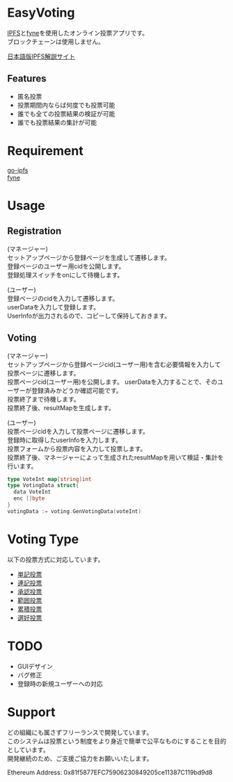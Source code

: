 # EasyVoting
[IPFS](https://ipfs.io/)と[fyne](https://fyne.io/)を使用したオンライン投票アプリです。  
ブロックチェーンは使用しません。

[日本語版IPFS解説サイト](https://ipfs-book.decentralized-web.jp/)
## Features
* 匿名投票
* 投票期間内ならば何度でも投票可能
* 誰でも全ての投票結果の検証が可能
* 誰でも投票結果の集計が可能


# Requirement
[go-ipfs](https://github.com/ipfs/go-ipfs)  
[fyne](https://github.com/fyne-io/fyne)

# Usage
<!--
<img alt="system_process" src="https://github.com/m-vlanbdg2ln52gla/EasyVoting/blob/main/images/system_process.png"><br>
-->
## Registration
<!--
<img alt="registration" src="https://github.com/m-vlanbdg2ln52gla/EasyVoting/blob/main/images/registration.png"><br>
-->
(マネージャー)  
セットアップページから登録ページを生成して遷移します。  
登録ページのユーザー用cidを公開します。  
登録処理スイッチをonにして待機します。  

(ユーザー)  
登録ページのcidを入力して遷移します。  
userDataを入力して登録します。  
UserInfoが出力されるので、コピーして保持しておきます。  

## Voting
<!--
<img alt="voting" src="https://github.com/m-vlanbdg2ln52gla/EasyVoting/blob/main/images/voting.png"><br>
-->
(マネージャー)  
セットアップページから登録ページcid(ユーザー用)を含む必要情報を入力して投票ページに遷移します。  
投票ページcid(ユーザー用)を公開します。
userDataを入力することで、そのユーザーが登録済みかどうか確認可能です。  
投票終了まで待機します。  
投票終了後、resultMapを生成します。  

(ユーザー)  
投票ページcidを入力して投票ページに遷移します。  
登録時に取得したuserInfoを入力します。  
投票フォームから投票内容を入力して投票します。   
投票終了後、マネージャーによって生成されたresultMapを用いて検証・集計を行います。  


```Go
type VoteInt map[string]int
type VotingData struct{
  data VoteInt
  enc []byte
}
votingData := voting.GenVotingData(voteInt)
```

# Voting Type
以下の投票方式に対応しています。  
* [単記投票](https://ja.m.wikipedia.org/wiki/%E5%8D%98%E8%A8%98%E7%A7%BB%E8%AD%B2%E5%BC%8F%E6%8A%95%E7%A5%A8)  
* [連記投票](https://ja.m.wikipedia.org/wiki/%E9%80%A3%E8%A8%98%E6%8A%95%E7%A5%A8)  
* [承認投票](https://ja.m.wikipedia.org/wiki/%E8%AA%8D%E5%AE%9A%E6%8A%95%E7%A5%A8)  
* [範囲投票](https://ja.m.wikipedia.org/wiki/%E6%8E%A1%E7%82%B9%E6%8A%95%E7%A5%A8)  
* [累積投票](https://ja.m.wikipedia.org/wiki/%E7%B4%AF%E7%A9%8D%E6%8A%95%E7%A5%A8)  
* [選好投票](https://ja.m.wikipedia.org/wiki/%E9%81%B8%E5%A5%BD%E6%8A%95%E7%A5%A8)  


# TODO
* GUIデザイン
* バグ修正
* 登録時の新規ユーザーへの対応

# Support
どの組織にも属さずフリーランスで開発しています。  
このシステムは投票という制度をより身近で簡単で公平なものにすることを目的としています。  
開発継続のため、ご支援ご協力をお願いいたします。  

Ethereum Address: 0x81f5877EFC75906230849205ce11387C119bd9d8




